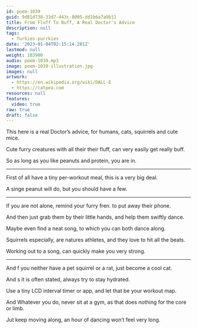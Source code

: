```yaml
---
id: poem-1039
guid: 9d81d738-33d7-443c-8005-dd1b6a7a9b11
title: From Fluff To Buff, A Real Doctor's Advice
description: null
tags:
  - furkies-purrkies
date: '2023-01-04T02:15:14.281Z'
lastmod: null
weight: 103900
audio: poem-1039.mp3
image: poem-1039-illustration.jpg
images: null
artwork:
  - https://en.wikipedia.org/wiki/DALL-E
  - https://catpea.com
resources: null
features:
  video: true
raw: true
draft: false
---
```


This here is a real Doctor’s advice,
for humans, cats, squirrels and cute mice.

Cute furry creatures with all their their fluff,
can very easily get really buff.

So as long as you like peanuts and protein,
you are in.

---

First of all have a tiny per-workout meal,
this is a very big deal.

A singe peanut will do,
but you should have a few.

---

If you are not alone,
remind your furry fren. to put away their phone.

And then just grab them by their little hands,
and help them swiftly dance.

Maybe even find a neat song,
to which you can both dance along.

Squirrels especially, are natures athletes,
and they love to hit all the beats.

Working out to a song,
can quickly make you very strong.

---

And f you neither have a pet squirrel or a rat,
just become a cool cat.

And s it is often stated,
always try to stay hydrated.

Use a tiny LCD interval timer or app,
and let that be your workout map.

And Whatever you do, never sit at a gym,
as that does nothing for the core or limb.

Jut keep moving along,
an hour of dancing won’t feel very long.
